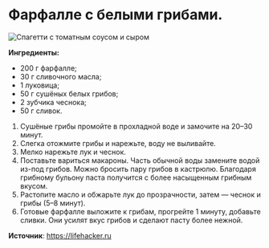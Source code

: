 # Фарфалле с белыми грибами.
![Спагетти с томатным соусом и сыром](/images/Kulinar/Second/mackarone_003.jpg 'Спагетти с томатным соусом и сыром')

**Ингредиенты:**

- 200 г фарфалле;
- 30 г сливочного масла;
- 1 луковица;
- 50 г сушёных белых грибов;
- 2 зубчика чеснока;
- 50 г сливок.

1. Сушёные грибы промойте в прохладной воде и замочите на 20–30 минут.
2. Слегка отожмите грибы и нарежьте, воду не выливайте.
3. Мелко нарежьте лук и чеснок.
4. Поставьте вариться макароны. Часть обычной воды замените водой из-под грибов. Можно бросить пару грибов в кастрюлю. Благодаря грибному бульону паста получится с более насыщенным грибным вкусом.
5. Растопите масло и обжарьте лук до прозрачности, затем — чеснок и грибы (5–8 минут).
6. Готовые фарфалле выложите к грибам, прогрейте 1 минуту, добавьте сливки. Они усилят вкус грибов и сделают пасту более нежной.

**Источник**: https://lifehacker.ru
